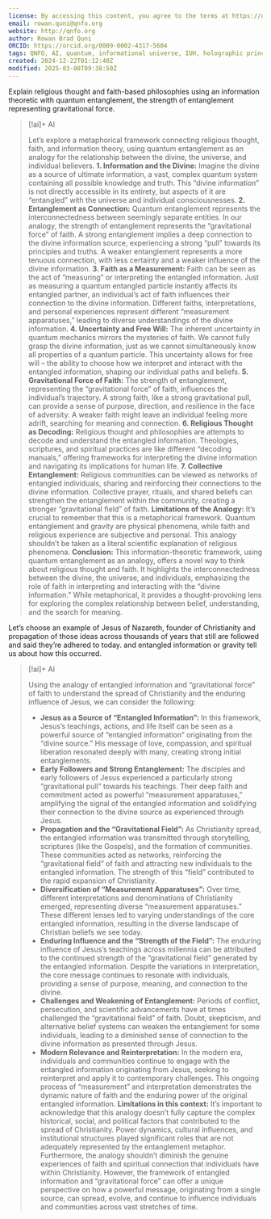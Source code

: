 ```yaml
---
license: By accessing this content, you agree to the terms at https://qnfo.org/LICENSE
email: rowan.quni@qnfo.org
website: http://qnfo.org
author: Rowan Brad Quni
ORCID: https://orcid.org/0009-0002-4317-5604
tags: QNFO, AI, quantum, informational universe, IUH, holographic principle
created: 2024-12-22T01:12:40Z
modified: 2025-03-08T09:38:50Z
---
```


Explain religious thought and faith-based philosophies using an information theoretic with quantum entanglement, the strength of entanglement representing gravitational force.

> [!ai]+ AI
>
> Let’s explore a metaphorical framework connecting religious thought, faith, and information theory, using quantum entanglement as an analogy for the relationship between the divine, the universe, and individual believers.
> **1. Information and the Divine:**
> Imagine the divine as a source of ultimate information, a vast, complex quantum system containing all possible knowledge and truth. This “divine information” is not directly accessible in its entirety, but aspects of it are “entangled” with the universe and individual consciousnesses.
> **2. Entanglement as Connection:**
> Quantum entanglement represents the interconnectedness between seemingly separate entities. In our analogy, the strength of entanglement represents the “gravitational force” of faith. A strong entanglement implies a deep connection to the divine information source, experiencing a strong “pull” towards its principles and truths. A weaker entanglement represents a more tenuous connection, with less certainty and a weaker influence of the divine information.
> **3. Faith as a Measurement:**
> Faith can be seen as the act of “measuring” or interpreting the entangled information. Just as measuring a quantum entangled particle instantly affects its entangled partner, an individual’s act of faith influences their connection to the divine information. Different faiths, interpretations, and personal experiences represent different “measurement apparatuses,” leading to diverse understandings of the divine information.
> **4. Uncertainty and Free Will:**
> The inherent uncertainty in quantum mechanics mirrors the mysteries of faith. We cannot fully grasp the divine information, just as we cannot simultaneously know all properties of a quantum particle. This uncertainty allows for free will – the ability to choose how we interpret and interact with the entangled information, shaping our individual paths and beliefs.
> **5. Gravitational Force of Faith:**
> The strength of entanglement, representing the “gravitational force” of faith, influences the individual’s trajectory. A strong faith, like a strong gravitational pull, can provide a sense of purpose, direction, and resilience in the face of adversity. A weaker faith might leave an individual feeling more adrift, searching for meaning and connection.
> **6. Religious Thought as Decoding:**
> Religious thought and philosophies are attempts to decode and understand the entangled information. Theologies, scriptures, and spiritual practices are like different “decoding manuals,” offering frameworks for interpreting the divine information and navigating its implications for human life.
> **7. Collective Entanglement:**
> Religious communities can be viewed as networks of entangled individuals, sharing and reinforcing their connections to the divine information. Collective prayer, rituals, and shared beliefs can strengthen the entanglement within the community, creating a stronger “gravitational field” of faith.
> **Limitations of the Analogy:**
> It’s crucial to remember that this is a metaphorical framework. Quantum entanglement and gravity are physical phenomena, while faith and religious experience are subjective and personal. This analogy shouldn’t be taken as a literal scientific explanation of religious phenomena.
> **Conclusion:**
> This information-theoretic framework, using quantum entanglement as an analogy, offers a novel way to think about religious thought and faith. It highlights the interconnectedness between the divine, the universe, and individuals, emphasizing the role of faith in interpreting and interacting with the “divine information.” While metaphorical, it provides a thought-provoking lens for exploring the complex relationship between belief, understanding, and the search for meaning.

Let’s choose an example of Jesus of Nazareth, founder of Christianity and propagation of those ideas across thousands of years that still are followed and said they’re adhered to today. and entangled information or gravity tell us about how this occurred.

> [!ai]+ AI
>
> Using the analogy of entangled information and “gravitational force” of faith to understand the spread of Christianity and the enduring influence of Jesus, we can consider the following:
> - **Jesus as a Source of “Entangled Information”:** In this framework, Jesus’s teachings, actions, and life itself can be seen as a powerful source of “entangled information” originating from the “divine source.” His message of love, compassion, and spiritual liberation resonated deeply with many, creating strong initial entanglements.
> - **Early Followers and Strong Entanglement:** The disciples and early followers of Jesus experienced a particularly strong “gravitational pull” towards his teachings. Their deep faith and commitment acted as powerful “measurement apparatuses,” amplifying the signal of the entangled information and solidifying their connection to the divine source as experienced through Jesus.
> - **Propagation and the “Gravitational Field”:** As Christianity spread, the entangled information was transmitted through storytelling, scriptures (like the Gospels), and the formation of communities. These communities acted as networks, reinforcing the “gravitational field” of faith and attracting new individuals to the entangled information. The strength of this “field” contributed to the rapid expansion of Christianity.
> - **Diversification of “Measurement Apparatuses”:** Over time, different interpretations and denominations of Christianity emerged, representing diverse “measurement apparatuses.” These different lenses led to varying understandings of the core entangled information, resulting in the diverse landscape of Christian beliefs we see today.
> - **Enduring Influence and the “Strength of the Field”:** The enduring influence of Jesus’s teachings across millennia can be attributed to the continued strength of the “gravitational field” generated by the entangled information. Despite the variations in interpretation, the core message continues to resonate with individuals, providing a sense of purpose, meaning, and connection to the divine.
> - **Challenges and Weakening of Entanglement:** Periods of conflict, persecution, and scientific advancements have at times challenged the “gravitational field” of faith. Doubt, skepticism, and alternative belief systems can weaken the entanglement for some individuals, leading to a diminished sense of connection to the divine information as presented through Jesus.
> - **Modern Relevance and Reinterpretation:** In the modern era, individuals and communities continue to engage with the entangled information originating from Jesus, seeking to reinterpret and apply it to contemporary challenges. This ongoing process of “measurement” and interpretation demonstrates the dynamic nature of faith and the enduring power of the original entangled information.
> **Limitations in this context:**
> It’s important to acknowledge that this analogy doesn’t fully capture the complex historical, social, and political factors that contributed to the spread of Christianity. Power dynamics, cultural influences, and institutional structures played significant roles that are not adequately represented by the entanglement metaphor. Furthermore, the analogy shouldn’t diminish the genuine experiences of faith and spiritual connection that individuals have within Christianity.
> However, the framework of entangled information and “gravitational force” can offer a unique perspective on how a powerful message, originating from a single source, can spread, evolve, and continue to influence individuals and communities across vast stretches of time.
